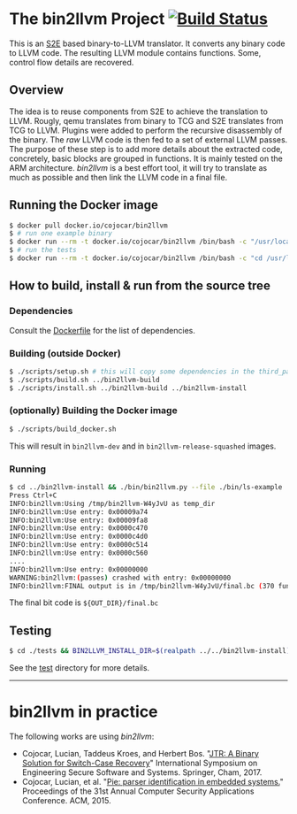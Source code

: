 # The bin2llvm Project [![Build Status](https://travis-ci.org/cojocar/bin2llvm.svg?branch=master)](https://travis-ci.org/cojocar/bin2llvm)

This is an [S2E](https://github.com/dslab-epfl/s2e/) based binary-to-LLVM
translator. It converts any binary code to LLVM code. The resulting LLVM module
contains functions. Some, control flow details are recovered.

## Overview

The idea is to reuse components from S2E to achieve the translation to LLVM.
Rougly, qemu translates from binary to TCG and S2E translates from TCG to LLVM.
Plugins were added to perform the recursive disassembly of the binary. The
*raw* LLVM code is then fed to a set of external LLVM passes. The purpose of
these step is to add more details about the extracted code, concretely, basic
blocks are grouped in functions.
It is mainly tested on the ARM architecture.
*bin2llvm* is a best effort tool, it will try to translate as much as possible
and then link the LLVM code in a final file.

## Running the Docker image

```bash
$ docker pull docker.io/cojocar/bin2llvm
$ # run one example binary
$ docker run --rm -t docker.io/cojocar/bin2llvm /bin/bash -c "/usr/local/bin2llvm/bin/bin2llvm.py --file /usr/local/bin2llvm/bin/ls-example"
$ # run the tests
$ docker run --rm -t docker.io/cojocar/bin2llvm /bin/bash -c "cd /usr/local/bin2llvm/tests; BIN2LLVM_INSTALL_DIR=/usr/local/bin2llvm make;"
```

## How to build, install & run from the source tree

### Dependencies

Consult the [Dockerfile](./Dockerfiles/Dockerfiles) for the list of dependencies.

### Building (outside Docker)
```bash
$ ./scripts/setup.sh # this will copy some dependencies in the third_party directory
$ ./scripts/build.sh ../bin2llvm-build
$ ./scripts/install.sh ../bin2llvm-build ../bin2llvm-install
```

### (optionally) Building the Docker image
```bash
$ ./scripts/build_docker.sh
```
This will result in `bin2llvm-dev` and in `bin2llvm-release-squashed` images.

### Running

```bash
$ cd ../bin2llvm-install && ./bin/bin2llvm.py --file ./bin/ls-example
Press Ctrl+C
INFO:bin2llvm:Using /tmp/bin2llvm-W4yJvU as temp_dir
INFO:bin2llvm:Use entry: 0x00009a74
INFO:bin2llvm:Use entry: 0x00009fa8
INFO:bin2llvm:Use entry: 0x0000c470
INFO:bin2llvm:Use entry: 0x0000c4d0
INFO:bin2llvm:Use entry: 0x0000c514
INFO:bin2llvm:Use entry: 0x0000c560
....
INFO:bin2llvm:Use entry: 0x00000000
WARNING:bin2llvm:(passes) crashed with entry: 0x00000000
INFO:bin2llvm:FINAL output is in /tmp/bin2llvm-W4yJvU/final.bc (370 functions)
```
The final bit code is `${OUT_DIR}/final.bc`

## Testing

```bash
$ cd ./tests && BIN2LLVM_INSTALL_DIR=$(realpath ../../bin2llvm-install) make
```

See the [test](./test) directory for more details.

---

# bin2llvm in practice

The following works are using *bin2llvm*:
- Cojocar, Lucian, Taddeus Kroes, and Herbert Bos. "[JTR: A Binary Solution for Switch-Case Recovery](https://link.springer.com/chapter/10.1007/978-3-319-62105-0_12)" International Symposium on Engineering Secure Software and Systems. Springer, Cham, 2017.
- Cojocar, Lucian, et al. "[Pie: parser identification in embedded systems.](www.cs.vu.nl/~herbertb/papers/pie_acsac15.pdf)" Proceedings of the 31st Annual Computer Security Applications Conference. ACM, 2015.

